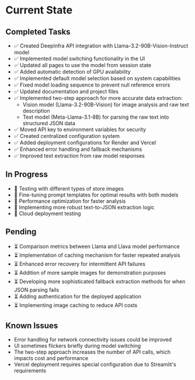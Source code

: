 # Current State

## Completed Tasks

- ✅ Created DeepInfra API integration with Llama-3.2-90B-Vision-Instruct model
- ✅ Implemented model switching functionality in the UI
- ✅ Updated all pages to use the model from session state
- ✅ Added automatic detection of GPU availability
- ✅ Implemented default model selection based on system capabilities
- ✅ Fixed model loading sequence to prevent null reference errors
- ✅ Updated documentation and project files
- ✅ Implemented two-step approach for more accurate data extraction:
  - Vision model (Llama-3.2-90B-Vision) for image analysis and raw text description
  - Text model (Meta-Llama-3.1-8B) for parsing the raw text into structured JSON data
- ✅ Moved API key to environment variables for security
- ✅ Created centralized configuration system
- ✅ Added deployment configurations for Render and Vercel
- ✅ Enhanced error handling and fallback mechanisms
- ✅ Improved text extraction from raw model responses

## In Progress

- 🔄 Testing with different types of store images
- 🔄 Fine-tuning prompt templates for optimal results with both models
- 🔄 Performance optimization for faster analysis
- 🔄 Implementing more robust text-to-JSON extraction logic
- 🔄 Cloud deployment testing

## Pending

- ⏳ Comparison metrics between Llama and Llava model performance
- ⏳ Implementation of caching mechanism for faster repeated analysis
- ⏳ Enhanced error recovery for intermittent API failures
- ⏳ Addition of more sample images for demonstration purposes
- ⏳ Developing more sophisticated fallback extraction methods for when JSON parsing fails
- ⏳ Adding authentication for the deployed application
- ⏳ Implementing image caching to reduce API costs

## Known Issues

- Error handling for network connectivity issues could be improved
- UI sometimes flickers briefly during model switching
- The two-step approach increases the number of API calls, which impacts cost and performance
- Vercel deployment requires special configuration due to Streamlit's requirements 